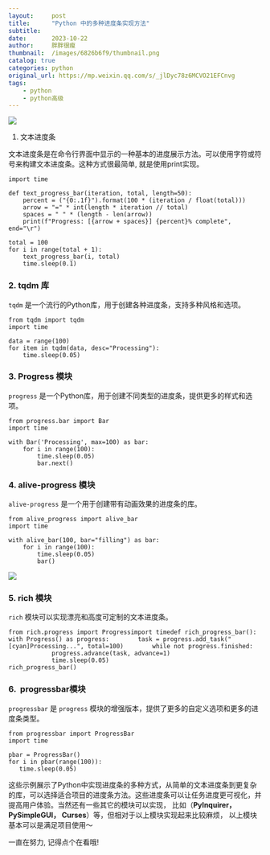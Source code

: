 ```yaml
---
layout:     post
title:      "Python 中的多种进度条实现方法"
subtitle:   
date:       2023-10-22
author:     胖胖很瘦
thumbnail:  /images/6826b6f9/thumbnail.png
catalog: true
categories: python
original_url: https://mp.weixin.qq.com/s/_jlDyc78z6MCVO21EFCnvg
tags:
    - python
    - python高级
---
```


![](/images/6826b6f9/1.png)

1. 文本进度条

文本进度条是在命令行界面中显示的一种基本的进度展示方法。可以使用字符或符号来构建文本进度条。这种方式很最简单, 就是使用print实现。

```
import time  
  
def text_progress_bar(iteration, total, length=50):  
    percent = ("{0:.1f}").format(100 * (iteration / float(total)))  
    arrow = "=" * int(length * iteration // total)  
    spaces = " " * (length - len(arrow))  
    print(f"Progress: [{arrow + spaces}] {percent}% complete", end="\r")  
  
total = 100  
for i in range(total + 1):  
    text_progress_bar(i, total)  
    time.sleep(0.1)
```

### 2. tqdm 库

`tqdm` 是一个流行的Python库，用于创建各种进度条，支持多种风格和选项。

```
from tqdm import tqdm  
import time  
  
data = range(100)  
for item in tqdm(data, desc="Processing"):  
    time.sleep(0.05)
```

### 3. Progress 模块

`progress` 是一个Python库，用于创建不同类型的进度条，提供更多的样式和选项。

```
from progress.bar import Bar  
import time  
  
with Bar('Processing', max=100) as bar:  
    for i in range(100):  
        time.sleep(0.05)  
        bar.next()
```

### 4. alive-progress 模块

`alive-progress` 是一个用于创建带有动画效果的进度条的库。

```
from alive_progress import alive_bar  
import time  
  
with alive_bar(100, bar="filling") as bar:  
    for i in range(100):  
        time.sleep(0.05)  
        bar()
```

![](/images/6826b6f9/2.png)

### 5. rich 模块

`rich` 模块可以实现漂亮和高度可定制的文本进度条。

```
from rich.progress import Progressimport timedef rich_progress_bar():    with Progress() as progress:        task = progress.add_task("[cyan]Processing...", total=100)        while not progress.finished:
            progress.advance(task, advance=1)
            time.sleep(0.05)
rich_progress_bar()
```

### 6.  progressbar模块

`progressbar` 是 `progress` 模块的增强版本，提供了更多的自定义选项和更多的进度条类型。

```
from progressbar import ProgressBar  
import time  
  
pbar = ProgressBar()  
for i in pbar(range(100)):  
   time.sleep(0.05)
```

这些示例展示了Python中实现进度条的多种方式，从简单的文本进度条到更复杂的库，可以选择适合项目的进度条方法。这些进度条可以让任务进度更可视化，并提高用户体验。当然还有一些其它的模块可以实现， 比如（**PyInquirer，**PySimpleGUI， **Curses******）等，但相对于以上模块实现起来比较麻烦， 以上模块基本可以是满足项目使用～

一直在努力, 记得点个在看哦!